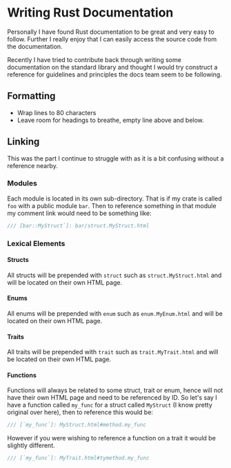 # Writing Rust Documentation

Personally I have found Rust documentation to be great and very easy to follow.
Further I really enjoy that I can easily access the source code from the
documentation.

Recently I have tried to contribute back through writing some documentation on the standard library and thought I would try construct a reference for guidelines and principles the docs team seem to be following.

## Formatting

* Wrap lines to 80 characters
* Leave room for headings to breathe, empty line above and below.

## Linking

This was the part I continue to struggle with as it is a bit confusing without a
reference nearby.

### Modules

Each module is located in its own sub-directory. That is if my crate is called `foo` with a public module `bar`. Then to reference something in that module my comment link would need to be something like:
```rust
/// [bar::MyStruct`]: bar/struct.MyStruct.html
```

### Lexical Elements

#### Structs

All structs will be prepended with `struct` such as `struct.MyStruct.html` and
will be located on their own HTML page.

#### Enums

All enums will be prepended with `enum` such as `enum.MyEnum.html` and
will be located on their own HTML page.

#### Traits

All traits will be prepended with `trait` such as `trait.MyTrait.html` and
will be located on their own HTML page.

#### Functions

Functions will always be related to some struct, trait or enum, hence will not have their own HTML page and need to be referenced by ID. So let's say I have a function called `my_func` for a struct called `MyStruct` (I know pretty original over here), then to reference this would be:

```rust
/// [`my_func`]: MyStruct.html#method.my_func
```

However if you were wishing to reference a function on a trait it would be
slightly different.

```rust
/// [`my_func`]: MyTrait.html#tymethod.my_func
```
